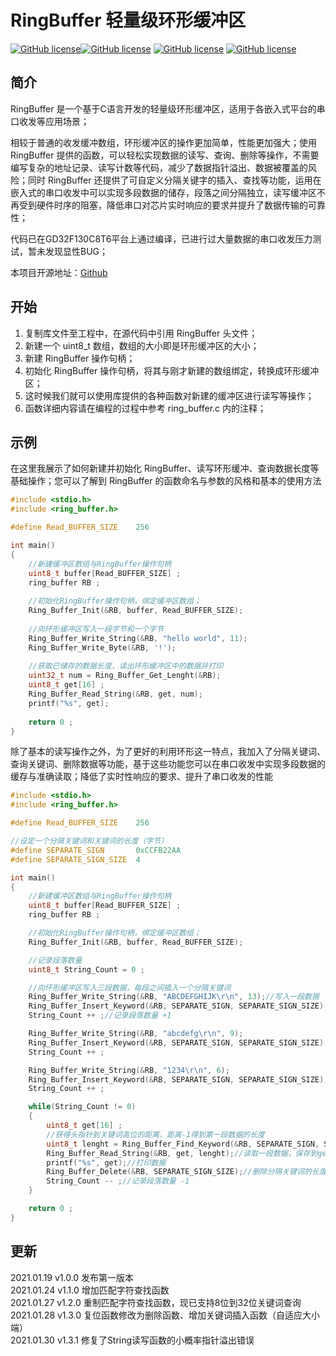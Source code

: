 # RingBuffer 轻量级环形缓冲区
[![GitHub license](https://img.shields.io/github/license/netube99/RingBuffer?color=green&style=flat-square)](https://github.com/netube99/RingBuffer/blob/main/LICENSE)[![GitHub license](https://img.shields.io/badge/MADE%20WITH-C-red?style=flat-square)](https://github.com/netube99/RingBuffer/blob/main/LICENSE) [![GitHub license](https://img.shields.io/github/stars/netube99/RingBuffer?color=blue&style=flat-square)](https://github.com/netube99/RingBuffer/blob/main/LICENSE) [![GitHub license](	https://img.shields.io/github/forks/netube99/RingBuffer?color=blue&style=flat-square)](https://github.com/netube99/RingBuffer/blob/main/LICENSE)

## 简介
RingBuffer 是一个基于C语言开发的轻量级环形缓冲区，适用于各嵌入式平台的串口收发等应用场景；

相较于普通的收发缓冲数组，环形缓冲区的操作更加简单，性能更加强大；使用 RingBuffer 提供的函数，可以轻松实现数据的读写、查询、删除等操作，不需要编写复杂的地址记录、读写计数等代码，减少了数据指针溢出、数据被覆盖的风险；同时 RingBuffer 还提供了可自定义分隔关键字的插入、查找等功能，运用在嵌入式的串口收发中可以实现多段数据的储存，段落之间分隔独立，读写缓冲区不再受到硬件时序的阻塞，降低串口对芯片实时响应的要求并提升了数据传输的可靠性；

代码已在GD32F130C8T6平台上通过编译，已进行过大量数据的串口收发压力测试，暂未发现显性BUG；

本项目开源地址：[Github](https://github.com/netube99/RingBuffer)

## 开始
1. 复制库文件至工程中，在源代码中引用 RingBuffer 头文件；
2. 新建一个 uint8_t 数组，数组的大小即是环形缓冲区的大小；
3. 新建 RingBuffer 操作句柄；
4. 初始化 RingBuffer 操作句柄，将其与刚才新建的数组绑定，转换成环形缓冲区；
5. 这时候我们就可以使用库提供的各种函数对新建的缓冲区进行读写等操作；
6. 函数详细内容请在编程的过程中参考 ring_buffer.c 内的注释；

## 示例
在这里我展示了如何新建并初始化 RingBuffer、读写环形缓冲、查询数据长度等基础操作；您可以了解到 RingBuffer 的函数命名与参数的风格和基本的使用方法

```c
#include <stdio.h>
#include <ring_buffer.h>

#define Read_BUFFER_SIZE	256

int main()
{
    //新建缓冲区数组与RingBuffer操作句柄
    uint8_t buffer[Read_BUFFER_SIZE] ;
    ring_buffer RB ;
    
    //初始化RingBuffer操作句柄，绑定缓冲区数组；
    Ring_Buffer_Init(&RB, buffer, Read_BUFFER_SIZE);
    
    //向环形缓冲区写入一段字节和一个字节
    Ring_Buffer_Write_String(&RB, "hello world", 11);
    Ring_Buffer_Write_Byte(&RB, '!');
    
    //获取已储存的数据长度，读出环形缓冲区中的数据并打印
    uint32_t num = Ring_Buffer_Get_Lenght(&RB);
    uint8_t get[16] ;
    Ring_Buffer_Read_String(&RB, get, num);
    printf("%s", get);
    
    return 0 ;
}
```
除了基本的读写操作之外，为了更好的利用环形这一特点，我加入了分隔关键词、查询关键词、删除数据等功能，基于这些功能您可以在串口收发中实现多段数据的缓存与准确读取；降低了实时性响应的要求、提升了串口收发的性能

```c
#include <stdio.h>
#include <ring_buffer.h>

#define Read_BUFFER_SIZE	256

//设定一个分隔关键词和关键词的长度（字节）
#define SEPARATE_SIGN       0xCCFB22AA
#define SEPARATE_SIGN_SIZE  4

int main()
{
    //新建缓冲区数组与RingBuffer操作句柄
    uint8_t buffer[Read_BUFFER_SIZE] ;
    ring_buffer RB ;

    //初始化RingBuffer操作句柄，绑定缓冲区数组；
    Ring_Buffer_Init(&RB, buffer, Read_BUFFER_SIZE);

    //记录段落数量
    uint8_t String_Count = 0 ;

    //向环形缓冲区写入三段数据，每段之间插入一个分隔关键词
    Ring_Buffer_Write_String(&RB, "ABCDEFGHIJK\r\n", 13);//写入一段数据
    Ring_Buffer_Insert_Keyword(&RB, SEPARATE_SIGN, SEPARATE_SIGN_SIZE);//插入一个分隔关键词
    String_Count ++ ;//记录段落数量 +1

    Ring_Buffer_Write_String(&RB, "abcdefg\r\n", 9);
    Ring_Buffer_Insert_Keyword(&RB, SEPARATE_SIGN, SEPARATE_SIGN_SIZE);
    String_Count ++ ;

    Ring_Buffer_Write_String(&RB, "1234\r\n", 6);
    Ring_Buffer_Insert_Keyword(&RB, SEPARATE_SIGN, SEPARATE_SIGN_SIZE);
    String_Count ++ ;

    while(String_Count != 0)
    {
        uint8_t get[16] ;
        //获得头指针到关键词高位的距离，距离-1得到第一段数据的长度
        uint8_t lenght = Ring_Buffer_Find_Keyword(&RB, SEPARATE_SIGN, SEPARATE_SIGN_SIZE) - 1 ;
        Ring_Buffer_Read_String(&RB, get, lenght);//读取一段数据，保存到get数组
        printf("%s", get);//打印数据
        Ring_Buffer_Delete(&RB, SEPARATE_SIGN_SIZE);//删除分隔关键词的长度的数据，即删除关键词
        String_Count -- ;//记录段落数量 -1
    }

    return 0 ;
}
```
## 更新
2021.01.19 v1.0.0 发布第一版本  
2021.01.24 v1.1.0 增加匹配字符查找函数  
2021.01.27 v1.2.0 重制匹配字符查找函数，现已支持8位到32位关键词查询  
2021.01.28 v1.3.0 复位函数修改为删除函数、增加关键词插入函数（自适应大小端）  
2021.01.30 v1.3.1 修复了String读写函数的小概率指针溢出错误